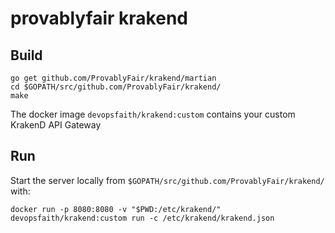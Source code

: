 # provablyfair krakend

## Build

	go get github.com/ProvablyFair/krakend/martian
	cd $GOPATH/src/github.com/ProvablyFair/krakend/
	make

The docker image `devopsfaith/krakend:custom` contains your custom KrakenD API Gateway

## Run

Start the server locally from `$GOPATH/src/github.com/ProvablyFair/krakend/` with:

    docker run -p 8080:8080 -v "$PWD:/etc/krakend/" devopsfaith/krakend:custom run -c /etc/krakend/krakend.json


